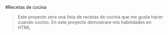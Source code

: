#Recetas de cocina
>Este proyecto sera una lista de recetas de cocina que me gusta hacer cuando cocino.
>En este proyecto demostrare mis habilidades en HTML 
